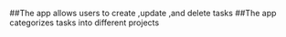 ##The app allows users to create ,update ,and delete tasks
##The app categorizes tasks into different projects
